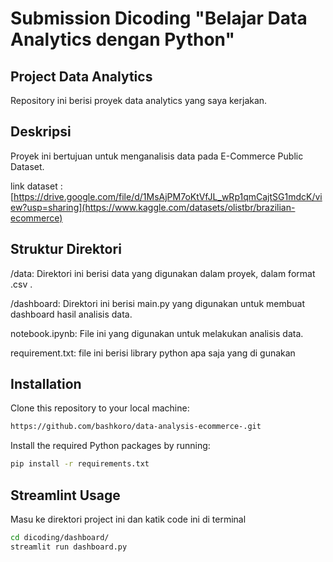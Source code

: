 # Submission Dicoding "Belajar Data Analytics dengan Python"
## Project Data Analytics
Repository ini berisi proyek data analytics yang saya kerjakan. 

## Deskripsi
Proyek ini bertujuan untuk menganalisis data pada E-Commerce Public Dataset. 

link dataset : [https://drive.google.com/file/d/1MsAjPM7oKtVfJL_wRp1qmCajtSG1mdcK/view?usp=sharing](https://www.kaggle.com/datasets/olistbr/brazilian-ecommerce)

## Struktur Direktori
/data: Direktori ini berisi data yang digunakan dalam proyek, dalam format .csv .

/dashboard: Direktori ini berisi main.py yang digunakan untuk membuat dashboard hasil analisis data.

notebook.ipynb: File ini yang digunakan untuk melakukan analisis data.

requirement.txt: file ini berisi library python apa saja yang di gunakan

## Installation 
Clone this repository to your local machine:

```bash
https://github.com/bashkoro/data-analysis-ecommerce-.git
```

Install the required Python packages by running:

```bash
pip install -r requirements.txt 
```
## Streamlint Usage
Masu ke direktori project ini dan katik code ini di terminal

```bash
cd dicoding/dashboard/
streamlit run dashboard.py
```





